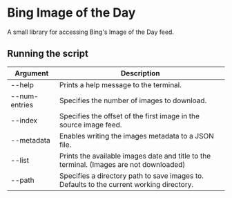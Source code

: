 # Bing Image of the Day
A small library for accessing Bing's Image of the Day feed.

## Running the script
|Argument | Description
|-|-
|--help | Prints a help message to the terminal. |
|--num-entries | Specifies the number of images to download. |
|--index | Specifies the offset of the first image in the source image feed.
|--metadata | Enables writing the images metadata to a JSON file.
|--list | Prints the available images date and title to the terminal. (Images are not downloaded)
|--path | Specifies a directory path to save images to. Defaults to the current working directory.

